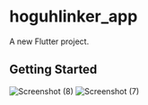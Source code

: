 # hoguhlinker_app

A new Flutter project.

## Getting Started


![Screenshot (8)](https://user-images.githubusercontent.com/52103483/161438304-5df196b3-b81c-46ae-b406-a39ae23c3920.png)
![Screenshot (7)](https://user-images.githubusercontent.com/52103483/161438309-ce8a1871-d8f5-4b7e-b43c-c1b7b5f15acd.png)
